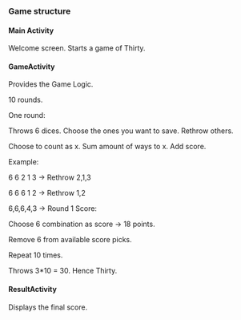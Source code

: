 ### Game structure

#### Main Activity

Welcome screen. Starts a game of Thirty.

#### GameActivity

Provides the Game Logic.


10 rounds.

One round:

Throws 6 dices. Choose the ones you want to save. Rethrow others.

Choose to count as x.
Sum amount of ways to x. Add score.

Example: 

6 6 2 1 3 -> Rethrow 2,1,3

6 6 6 1 2 -> Rethrow 1,2

6,6,6,4,3 -> Round 1 Score: 

Choose 6 combination as score -> 18 points.

Remove 6 from available score picks.

Repeat 10 times.

Throws 3*10 = 30. Hence Thirty.

#### ResultActivity

Displays the final score.


